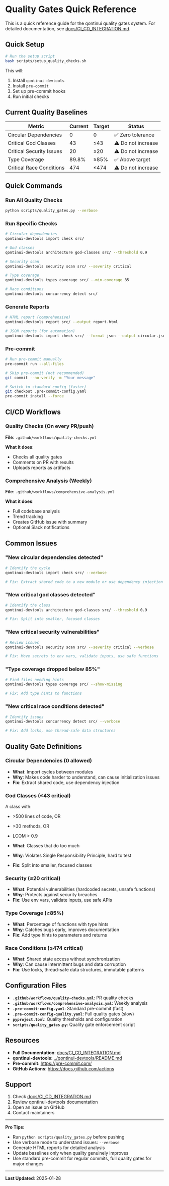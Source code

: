 # Quality Gates Quick Reference

This is a quick reference guide for the qontinui quality gates system. For detailed documentation, see [docs/CI_CD_INTEGRATION.md](docs/CI_CD_INTEGRATION.md).

## Quick Setup

```bash
# Run the setup script
bash scripts/setup_quality_checks.sh
```

This will:
1. Install `qontinui-devtools`
2. Install `pre-commit`
3. Set up pre-commit hooks
4. Run initial checks

## Current Quality Baselines

| Metric | Current | Target | Status |
|--------|---------|--------|--------|
| Circular Dependencies | 0 | 0 | ✅ Zero tolerance |
| Critical God Classes | 43 | ≤43 | ⚠️ Do not increase |
| Critical Security Issues | 20 | ≤20 | ⚠️ Do not increase |
| Type Coverage | 89.8% | ≥85% | ✅ Above target |
| Critical Race Conditions | 474 | ≤474 | ⚠️ Do not increase |

## Quick Commands

### Run All Quality Checks

```bash
python scripts/quality_gates.py --verbose
```

### Run Specific Checks

```bash
# Circular dependencies
qontinui-devtools import check src/

# God classes
qontinui-devtools architecture god-classes src/ --threshold 0.9

# Security scan
qontinui-devtools security scan src/ --severity critical

# Type coverage
qontinui-devtools types coverage src/ --min-coverage 85

# Race conditions
qontinui-devtools concurrency detect src/
```

### Generate Reports

```bash
# HTML report (comprehensive)
qontinui-devtools report src/ --output report.html

# JSON reports (for automation)
qontinui-devtools import check src/ --format json --output circular.json
```

### Pre-commit

```bash
# Run pre-commit manually
pre-commit run --all-files

# Skip pre-commit (not recommended)
git commit --no-verify -m "Your message"

# Switch to standard config (faster)
git checkout .pre-commit-config.yaml
pre-commit install --force
```

## CI/CD Workflows

### Quality Checks (On every PR/push)

**File**: `.github/workflows/quality-checks.yml`

**What it does**:
- Checks all quality gates
- Comments on PR with results
- Uploads reports as artifacts

### Comprehensive Analysis (Weekly)

**File**: `.github/workflows/comprehensive-analysis.yml`

**What it does**:
- Full codebase analysis
- Trend tracking
- Creates GitHub issue with summary
- Optional Slack notifications

## Common Issues

### "New circular dependencies detected"

```bash
# Identify the cycle
qontinui-devtools import check src/ --verbose

# Fix: Extract shared code to a new module or use dependency injection
```

### "New critical god classes detected"

```bash
# Identify the class
qontinui-devtools architecture god-classes src/ --threshold 0.9

# Fix: Split into smaller, focused classes
```

### "New critical security vulnerabilities"

```bash
# Review issues
qontinui-devtools security scan src/ --severity critical --verbose

# Fix: Move secrets to env vars, validate inputs, use safe functions
```

### "Type coverage dropped below 85%"

```bash
# Find files needing hints
qontinui-devtools types coverage src/ --show-missing

# Fix: Add type hints to functions
```

### "New critical race conditions detected"

```bash
# Identify issues
qontinui-devtools concurrency detect src/ --verbose

# Fix: Add locks, use thread-safe data structures
```

## Quality Gate Definitions

### Circular Dependencies (0 allowed)
- **What**: Import cycles between modules
- **Why**: Makes code harder to understand, can cause initialization issues
- **Fix**: Extract shared code, use dependency injection

### God Classes (≤43 critical)
A class with:
- \>500 lines of code, OR
- \>30 methods, OR
- LCOM > 0.9

- **What**: Classes that do too much
- **Why**: Violates Single Responsibility Principle, hard to test
- **Fix**: Split into smaller, focused classes

### Security (≤20 critical)
- **What**: Potential vulnerabilities (hardcoded secrets, unsafe functions)
- **Why**: Protects against security breaches
- **Fix**: Use env vars, validate inputs, use safe APIs

### Type Coverage (≥85%)
- **What**: Percentage of functions with type hints
- **Why**: Catches bugs early, improves documentation
- **Fix**: Add type hints to parameters and returns

### Race Conditions (≤474 critical)
- **What**: Shared state access without synchronization
- **Why**: Can cause intermittent bugs and data corruption
- **Fix**: Use locks, thread-safe data structures, immutable patterns

## Configuration Files

- **`.github/workflows/quality-checks.yml`**: PR quality checks
- **`.github/workflows/comprehensive-analysis.yml`**: Weekly analysis
- **`.pre-commit-config.yaml`**: Standard pre-commit (fast)
- **`.pre-commit-config-quality.yaml`**: Full quality gates (slow)
- **`pyproject.toml`**: Quality thresholds and configuration
- **`scripts/quality_gates.py`**: Quality gate enforcement script

## Resources

- **Full Documentation**: [docs/CI_CD_INTEGRATION.md](docs/CI_CD_INTEGRATION.md)
- **qontinui-devtools**: [../qontinui-devtools/README.md](../qontinui-devtools/README.md)
- **Pre-commit**: https://pre-commit.com/
- **GitHub Actions**: https://docs.github.com/actions

## Support

1. Check [docs/CI_CD_INTEGRATION.md](docs/CI_CD_INTEGRATION.md)
2. Review qontinui-devtools documentation
3. Open an issue on GitHub
4. Contact maintainers

---

**Pro Tips:**

- Run `python scripts/quality_gates.py` before pushing
- Use verbose mode to understand issues: `--verbose`
- Generate HTML reports for detailed analysis
- Update baselines only when quality genuinely improves
- Use standard pre-commit for regular commits, full quality gates for major changes

---

**Last Updated**: 2025-01-28
